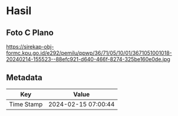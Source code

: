 # Hasil

## Foto C Plano

https://sirekap-obj-formc.kpu.go.id/e292/pemilu/ppwp/36/71/05/10/01/3671051001018-20240214-155523--88efc921-d640-466f-8274-325be160e0de.jpg


## Metadata

| Key        | Value               |
| ---------- | ------------------- |
| Time Stamp | 2024-02-15 07:00:44 |



